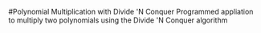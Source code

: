 #Polynomial Multiplication with Divide 'N Conquer
Programmed appliation to multiply two polynomials using the Divide 'N Conquer algorithm
